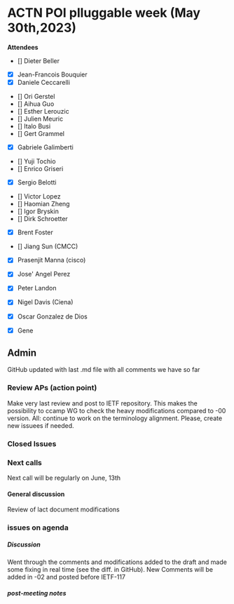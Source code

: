 # ACTN POI plluggable week (May 30th,2023)


****Attendees****
- [] Dieter Beller
- [x] Jean-Francois Bouquier
- [x] Daniele Ceccarelli
- [] Ori Gerstel
- [] Aihua Guo
- [] Esther Lerouzic
- [] Julien Meuric
- [] Italo Busi
- [] Gert Grammel
- [x] Gabriele Galimberti 
- [] Yuji Tochio
- [] Enrico Griseri
- [x] Sergio Belotti
- [] Victor Lopez
- [] Haomian Zheng
- [] Igor Bryskin
- [] Dirk Schroetter
- [x] Brent Foster
- [] Jiang Sun (CMCC)
- [x] Prasenjit Manna (cisco)
- [x] Jose' Angel Perez
- [x] Peter Landon
- [x] Nigel Davis (Ciena)
- [x] Oscar Gonzalez de Dios
- [x] Gene


## Admin

GitHub updated with last .md file with all comments we have so far

### Review APs (action point) 

Make very last review and post to IETF repository.
This makes the possibility to ccamp WG to check the heavy modifications compared to -00 version.
All: continue to work on the terminology alignment.
Please, create new issuees if needed.

### Closed Issues


### Next calls
Next call will be regularly on June, 13th

#### General discussion

 Review of lact document modifications 
 
 
### issues on agenda
 
 

##### Discussion

Went through the comments and modifications added to the draft and made some fixing in real time (see the diff. in GitHub).
New Comments will be added in -02 and posted before IETF-117


##### post-meeting notes 


